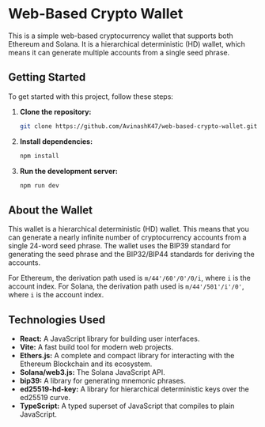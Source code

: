 # Web-Based Crypto Wallet

This is a simple web-based cryptocurrency wallet that supports both Ethereum and Solana. It is a hierarchical deterministic (HD) wallet, which means it can generate multiple accounts from a single seed phrase.

## Getting Started

To get started with this project, follow these steps:

1. **Clone the repository:**

   ```bash
   git clone https://github.com/AvinashK47/web-based-crypto-wallet.git
   ```

2. **Install dependencies:**

   ```bash
   npm install
   ```

3. **Run the development server:**
   ```bash
   npm run dev
   ```

## About the Wallet

This wallet is a hierarchical deterministic (HD) wallet. This means that you can generate a nearly infinite number of cryptocurrency accounts from a single 24-word seed phrase. The wallet uses the BIP39 standard for generating the seed phrase and the BIP32/BIP44 standards for deriving the accounts.

For Ethereum, the derivation path used is `m/44'/60'/0'/0/i`, where `i` is the account index.
For Solana, the derivation path used is `m/44'/501'/i'/0'`, where `i` is the account index.

## Technologies Used

- **React:** A JavaScript library for building user interfaces.
- **Vite:** A fast build tool for modern web projects.
- **Ethers.js:** A complete and compact library for interacting with the Ethereum Blockchain and its ecosystem.
- **Solana/web3.js:** The Solana JavaScript API.
- **bip39:** A library for generating mnemonic phrases.
- **ed25519-hd-key:** A library for hierarchical deterministic keys over the ed25519 curve.
- **TypeScript:** A typed superset of JavaScript that compiles to plain JavaScript.
